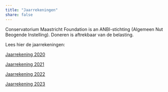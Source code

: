 ```yaml
---
title: "Jaarrekeningen"
share: false 
---
```


Conservatorium Maastricht Foundation is an ANBI-stichting (Algemeen Nut Beogende Instelling). Doneren is aftrekbaar van de belasting.

Lees hier de jaarrekeningen:


[Jaarrekening 2020](jaarrekening_2020.pdf)


[Jaarrekening 2021](jaarrekening_2021.pdf)


[Jaarrekening 2022](jaarrekening_2022.pdf)


[Jaarrekening 2023](jaarrekening_2023.pdf)
